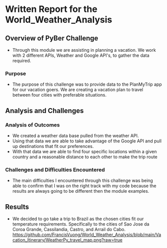 # Written Report for the World_Weather_Analysis

## Overview of PyBer Challenge 

- Through this module we are assisting in planning a vacation. We work with 2 different APIs, Weather and Google API's, to gather the data required. 

### Purpose

- The purpose of this challenge was to provide data to the PlanMyTrip app for our vacation goers. We are creating a vacation plan to travel between four cities with preferable situations. 

## Analysis and Challenges

### Analysis of Outcomes 

- We created a weather data base pulled from the weather API.
- Using that data we are able to take advantage of the Google API and pull up destinations that fit our preferences. 
- With that data we are able to find four specific locations within a given country and a reasonable distance to each other to make the trip route 

### Challenges and Difficulties Encountered

- The main difficulties I encountered through this challenge was being able to confirm that I was on the right track with my code because the results are always going to be different then the module examples. 

## Results

- We decided to go take a trip to Brazil as the chosen cities fit our temperature requirements. Specifically to the cities of Sao Jose da Coroa Grande, Cassilandia, Castro, and Arrail do Cabo. 
https://github.com/FrancisVuong/World_Weather_Analysis/blob/main/Vacation_Itinerary/WeatherPy_travel_map.png?raw=true
